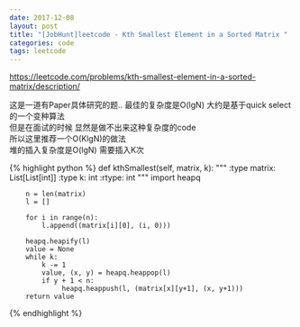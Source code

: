 ```yaml
---
date: 2017-12-08
layout: post
title: "[JobHunt]leetcode - Kth Smallest Element in a Sorted Matrix "
categories: code
tags: leetcode
---
```


https://leetcode.com/problems/kth-smallest-element-in-a-sorted-matrix/description/   

这是一道有Paper具体研究的题.. 最佳的复杂度是O(lgN) 大约是基于quick select的一个变种算法   
但是在面试的时候 显然是做不出来这种复杂度的code   
所以这里推荐一个O(KlgN)的做法   
堆的插入复杂度是O(lgN) 需要插入K次   

{% highlight python %}
    def kthSmallest(self, matrix, k):
        """
        :type matrix: List[List[int]]
        :type k: int
        :rtype: int
        """
        import heapq
        
        n = len(matrix)
        l = []
        
        for i in range(n):
            l.append((matrix[i][0], (i, 0)))
            
        heapq.heapify(l)
        value = None
        while k:
            k -= 1
            value, (x, y) = heapq.heappop(l)
            if y + 1 < n:
                 heapq.heappush(l, (matrix[x][y+1], (x, y+1)))
        return value
{% endhighlight %}